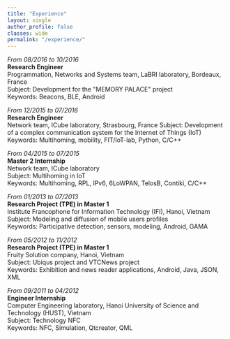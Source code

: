 ```yaml
---
title: "Experience"   
layout: single
author_profile: false 
classes: wide
permalink: "/experience/"  
---
```


*From 08/2016 to 10/2016*  
**Research Engineer**  
Programmation, Networks and Systems team, LaBRI laboratory, Bordeaux, France      
Subject: Development for the "MEMORY PALACE" project  
Keywords: Beacons, BLE, Android  

*From 12/2015 to 07/2016*   
**Research Engineer**  
Network team, ICube laboratory, Strasbourg, France
Subject: Development of a complex communication system for the Internet of Things (IoT)  
Keywords: Multihoming, mobility, FIT/IoT-lab, Python, C/C++  

*From 04/2015 to 07/2015*    
**Master 2 Internship**  
Network team, ICube laboratory  
Subject: Multihoming in IoT  
Keywords: Multihoming, RPL, IPv6, 6LoWPAN, TelosB, Contiki, C/C++  

*From 01/2013 to 07/2013*   
**Research Project (TPE) in Master 1**  
Institute Francophone for Information Technology (IFI), Hanoi, Vietnam   
Subject: Modeling and diffusion of mobile users profiles  
Keywords: Participative detection, sensors, modeling, Android, GAMA  

*From 05/2012 to 11/2012*   
**Research Project (TPE) in Master 1**  
Fruity Solution company, Hanoi, Vietnam   
Subject: Ubiqus project and VTCNews project    
Keywords: Exhibition and news reader applications, Android, Java, JSON, XML    

*From 09/2011 to 04/2012*   
**Engineer Internship**  
Computer Engineering laboratory, Hanoi University of Science and Technology (HUST), Vietnam   
Subject: Technology NFC    
Keywords: NFC, Simulation, Qtcreator, QML  
